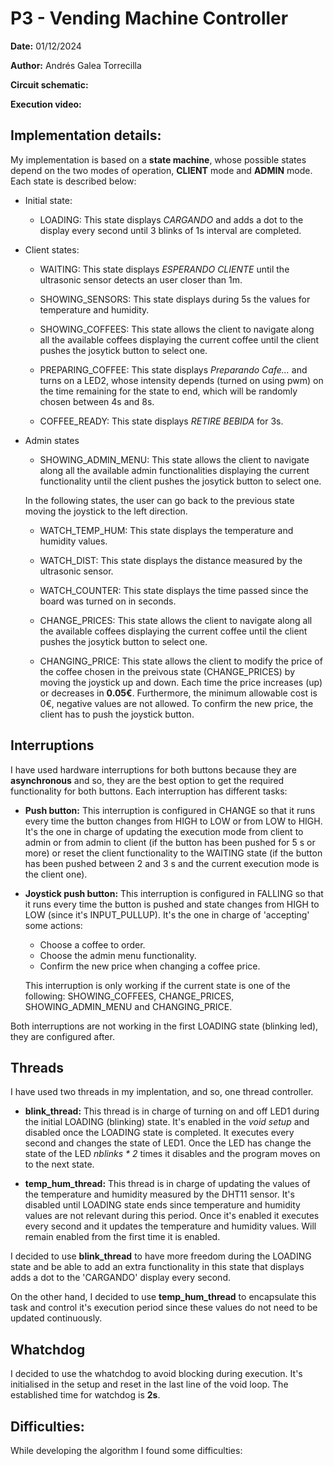 # P3 - Vending Machine Controller

**Date:** 01/12/2024

**Author:** Andrés Galea Torrecilla

**Circuit schematic:**

**Execution video:**

## Implementation details:
My implementation is based on a **state machine**, whose possible states depend on the two modes of operation, **CLIENT** mode and **ADMIN** mode. Each state is described below:
  - Initial state:
    - LOADING: This state displays *CARGANDO* and adds a dot to the display every second until 3 blinks of 1s interval are completed.
  
  - Client states:
    - WAITING: This state displays *ESPERANDO CLIENTE* until the ultrasonic sensor detects an user closer than 1m.

    - SHOWING_SENSORS: This state displays during 5s the values for temperature and humidity.

    - SHOWING_COFFEES: This state allows the client to navigate along all the available coffees displaying the current coffee until the client pushes the josytick button to select one.

    - PREPARING_COFFEE: This state displays *Preparando Cafe...* and turns on a LED2, whose intensity depends (turned on using pwm) on the time remaining for the state to end, which will be randomly chosen between 4s and 8s.

    - COFFEE_READY: This state displays *RETIRE BEBIDA* for 3s.
    
  - Admin states
    - SHOWING_ADMIN_MENU: This state allows the client to navigate along all the available admin functionalities displaying the current functionality until the client pushes the josytick button to select one.
  
    In the following states, the user can go back to the previous state moving the joystick to the left direction.
    
    - WATCH_TEMP_HUM: This state displays the temperature and humidity values.

    - WATCH_DIST: This state displays the distance measured by the ultrasonic sensor.
    
    - WATCH_COUNTER: This state displays the time passed since the board was turned on in seconds.
    
    - CHANGE_PRICES: This state allows the client to navigate along all the available coffees displaying the current coffee until the client pushes the josytick button to select one.
    
    - CHANGING_PRICE: This state allows the client to modify the price of the coffee chosen in the preivous state (CHANGE_PRICES) by moving the joystick up and down. Each time the price increases (up) or decreases in **0.05€**. Furthermore, the minimum allowable cost is 0€, negative values are not allowed. To confirm the new price, the client has to push the joystick button.

## Interruptions
I have used hardware interruptions for both buttons because they are **asynchronous** and so, they are the best option to get the required functionality for both buttons. Each interruption has different tasks:
  - **Push button:** This interruption is configured in CHANGE so that it runs every time the button changes from HIGH to LOW or from LOW to HIGH. It's the one in charge of updating the execution mode from client to admin or from admin to client (if the button has been pushed for 5 s or more) or reset the client functionality to the WAITING state (if the button has been pushed between 2 and 3 s and the current execution mode is the client one).

  - **Joystick push button:** This interruption is configured in FALLING so that it runs every time the button is pushed and state changes from HIGH to LOW (since it's INPUT_PULLUP). It's the one in charge of 'accepting' some actions:
    - Choose a coffee to order.
    - Choose the admin menu functionality.
    - Confirm the new price when changing a coffee price.
  
    This interruption is only working if the current state is one of the following: SHOWING_COFFEES, CHANGE_PRICES, SHOWING_ADMIN_MENU and CHANGING_PRICE.

Both interruptions are not working in the first LOADING state (blinking led), they are configured after.

## Threads
I have used two threads in my implentation, and so, one thread controller.
  - **blink_thread:** This thread is in charge of turning on and off LED1 during the initial LOADING (blinking) state. It's enabled in the *void setup* and disabled once the LOADING state is completed. It executes every second and changes the state of LED1. Once the LED has change the state of the LED *nblinks * 2* times it disables and the program moves on to the next state.  

  - **temp_hum_thread:** This thread is in charge of updating the values of the temperature and humidity measured by the DHT11 sensor. It's disabled until LOADING state ends since temperature and humidity values are not relevant during this period. Once it's enabled it executes every second and it updates the temperature and humidity values. Will remain enabled from the first time it is enabled.

I decided to use **blink_thread** to have more freedom during the LOADING state and be able to add an extra functionality in this state that displays adds a dot to the 'CARGANDO' display every second.

On the other hand, I decided to use **temp_hum_thread** to encapsulate this task and control it's execution period since these values do not need to be updated continuously.

## Whatchdog
I decided to use the whatchdog to avoid blocking during execution. It's initialised in the setup and reset in the last line of the void loop. The established time for watchdog is **2s**.

## Difficulties:

While developing the algorithm I found some difficulties:
